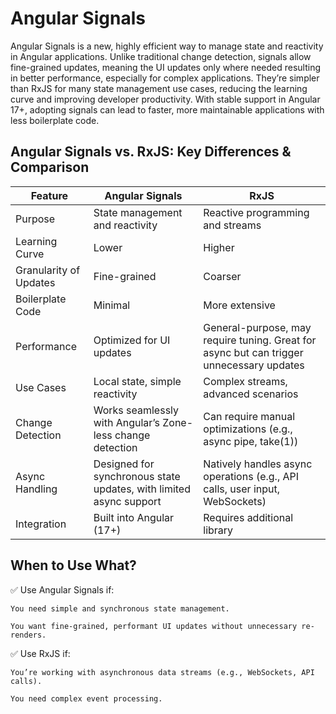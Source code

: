 # Angular Signals

Angular Signals is a new, highly efficient way to manage state and reactivity in Angular applications. Unlike traditional change detection, signals allow fine-grained updates, meaning the UI updates only where needed resulting in better performance, especially for complex applications. They’re simpler than RxJS for many state management use cases, reducing the learning curve and improving developer productivity. With stable support in Angular 17+, adopting signals can lead to faster, more maintainable applications with less boilerplate code.

## Angular Signals vs. RxJS: Key Differences & Comparison

| Feature                  | Angular Signals                                                    | RxJS                                                                                     |
|--------------------------|--------------------------------------------------------------------|------------------------------------------------------------------------------------------|
| Purpose                  | State management and reactivity                                    | Reactive programming and streams                                                         |
| Learning Curve           | Lower                                                              | Higher                                                                                   |
| Granularity of Updates   | Fine-grained                                                       | Coarser                                                                                  |
| Boilerplate Code         | Minimal                                                            | More extensive                                                                           |
| Performance              | Optimized for UI updates                                           | General-purpose, may require tuning. Great for async but can trigger unnecessary updates |
| Use Cases                | Local state, simple reactivity                                     | Complex streams, advanced scenarios                                                      |
| Change Detection         | Works seamlessly with Angular’s Zone-less change detection         | Can require manual optimizations (e.g., async pipe, take(1))                             |
| Async Handling           | Designed for synchronous state updates, with limited async support | Natively handles async operations (e.g., API calls, user input, WebSockets)              |
| Integration              | Built into Angular (17+)                                           | Requires additional library                                                              |

## When to Use What?

✅ Use Angular Signals if:

    You need simple and synchronous state management.

    You want fine-grained, performant UI updates without unnecessary re-renders.

✅ Use RxJS if:

    You’re working with asynchronous data streams (e.g., WebSockets, API calls).

    You need complex event processing.
